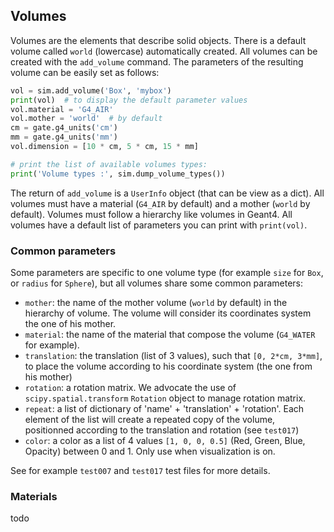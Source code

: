## Volumes

Volumes are the elements that describe solid objects. There is a default volume called `world` (lowercase) automatically created. All volumes can be created with the `add_volume` command. The parameters of the resulting volume can be easily set as follows:

```python
vol = sim.add_volume('Box', 'mybox')
print(vol)  # to display the default parameter values
vol.material = 'G4_AIR'
vol.mother = 'world'  # by default
cm = gate.g4_units('cm')
mm = gate.g4_units('mm')
vol.dimension = [10 * cm, 5 * cm, 15 * mm]

# print the list of available volumes types:
print('Volume types :', sim.dump_volume_types())
```

The return of `add_volume` is a `UserInfo` object (that can be view as a dict). All volumes must have a material (`G4_AIR` by default) and a mother (`world` by default). Volumes must follow a hierarchy like volumes in Geant4. All volumes have a default list of parameters you can print with `print(vol)`.

### Common parameters

Some parameters are specific to one volume type (for example `size` for `Box`, or `radius` for `Sphere`), but all volumes share some common parameters:

- `mother`: the name of the mother volume (`world` by default) in the hierarchy of volume. The volume will consider its coordinates system the one of his mother.
- `material`: the name of the material that compose the volume (`G4_WATER` for example).
- `translation`: the translation (list of 3 values), such that `[0, 2*cm, 3*mm]`, to place the volume according to his coordinate system (the one from his mother)
- `rotation`: a rotation matrix. We advocate the use of `scipy.spatial.transform` `Rotation` object to manage rotation matrix.
- `repeat`: a list of dictionary of 'name' + 'translation' + 'rotation'. Each element of the list will create a repeated copy of the volume, positionned according to the translation and rotation (see `test017`)
- `color`: a color as a list of 4 values `[1, 0, 0, 0.5]` (Red, Green, Blue, Opacity) between 0 and 1. Only use when visualization is on.

See for example `test007` and `test017` test files for more details.

### Materials

todo
